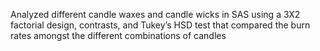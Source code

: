 Analyzed different candle waxes and candle wicks in SAS using a 3X2 factorial design, contrasts, and Tukey’s HSD test that compared the burn rates amongst the different combinations of candles 
